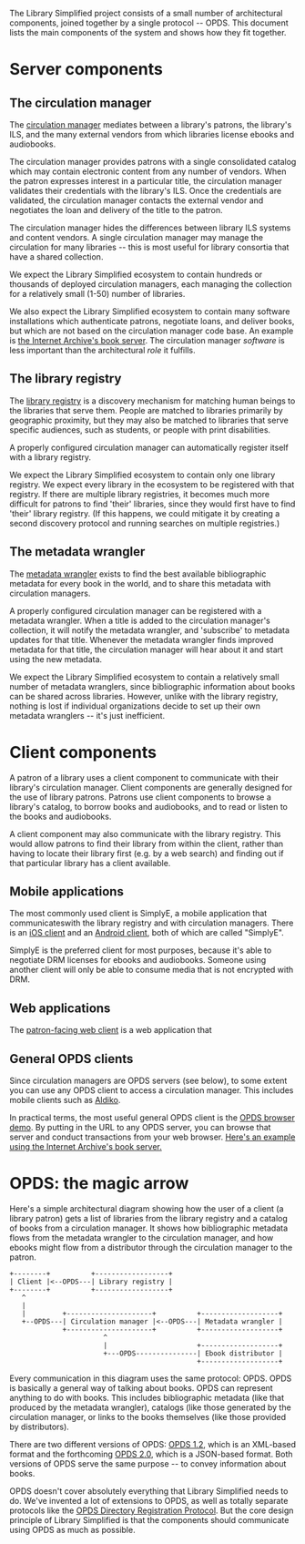 The Library Simplified project consists of a small number of
architectural components, joined together by a single protocol --
OPDS. This document lists the main components of the system and shows
how they fit together.

# Server components

## The circulation manager

The [circulation
manager](https://github.com/NYPL-Simplified/circulation) mediates
between a library's patrons, the library's ILS, and the many external
vendors from which libraries license ebooks and audiobooks.

The circulation manager provides patrons with a single consolidated
catalog which may contain electronic content from any number of
vendors. When the patron expresses interest in a particular title, the
circulation manager validates their credentials with the library's
ILS. Once the credentials are validated, the circulation manager
contacts the external vendor and negotiates the loan and delivery of
the title to the patron.

The circulation manager hides the differences between library ILS
systems and content vendors. A single circulation manager may manage
the circulation for many libraries -- this is most useful for library
consortia that have a shared collection.

We expect the Library Simplified ecosystem to contain hundreds or
thousands of deployed circulation managers, each managing the
collection for a relatively small (1-50) number of libraries.

We also expect the Library Simplified ecosystem to contain many
software installations which authenticate patrons, negotiate loans,
and deliver books, but which are not based on the circulation manager
code base. An example is [the
Internet Archive's book server](https://bookserver.archive.org/catalog/). The circulation manager _software_ is
less important than the architectural _role_ it fulfills.

## The library registry

The [library
registry](https://github.com/NYPL-Simplified/library_registry) is a
discovery mechanism for matching human beings to the libraries that
serve them. People are matched to libraries primarily by geographic
proximity, but they may also be matched to libraries that serve
specific audiences, such as students, or people with print
disabilities.

A properly configured circulation manager can automatically register
itself with a library registry.

We expect the Library Simplified ecosystem to contain only one library
registry. We expect every library in the ecosystem to be registered
with that registry. If there are multiple library registries, it
becomes much more difficult for patrons to find 'their' libraries, since they would first have to find 'their' library registry. (If this happens, we could mitigate it by creating a second discovery protocol and running searches on multiple registries.)

## The metadata wrangler

The [metadata
wrangler](https://github.com/NYPL-Simplified/metadata-wrangler) exists
to find the best available bibliographic metadata for every book in
the world, and to share this metadata with circulation managers.

A properly configured circulation manager can be registered with a
metadata wrangler. When a title is added to the circulation manager's
collection, it will notify the metadata wrangler, and 'subscribe' to
metadata updates for that title. Whenever the metadata wrangler finds
improved metadata for that title, the circulation manager will hear
about it and start using the new metadata.

We expect the Library Simplified ecosystem to contain a relatively
small number of metadata wranglers, since bibliographic information
about books can be shared across libraries. However, unlike with the
library registry, nothing is lost if individual organizations decide
to set up their own metadata wranglers -- it's just inefficient.

# Client components

A patron of a library uses a client component to communicate with
their library's circulation manager. Client components are generally
designed for the use of library patrons. Patrons use client components to browse a library's catalog, to borrow books and audiobooks, and to read or listen to the books and audiobooks.

A client component may also communicate with the library registry.
This would allow patrons to find their library from within the client,
rather than having to locate their library first (e.g. by a web search) and finding out if that
particular library has a client available.

## Mobile applications

The most commonly used client is SimplyE, a mobile application that communicateswith the library registry and with circulation managers. There is an [iOS client](https://github.com/NYPL-Simplified/Simplified-iOS) and an [Android client](https://github.com/NYPL-Simplified/Simplified-Android), both of which are called "SimplyE".

SimplyE is the preferred client for most purposes, because it's able
to negotiate DRM licenses for ebooks and audiobooks. Someone using
another client will only be able to consume media that is not
encrypted with DRM.

## Web applications 

The [patron-facing web client](https://github.com/NYPL-Simplified/circulation-patron-web) is a web application that 

## General OPDS clients

Since circulation managers are OPDS servers (see below), to some
extent you can use any OPDS client to access a circulation
manager. This includes mobile clients such as [Aldiko](http://www.aldiko.com/).

In practical terms, the most useful general OPDS client is the [OPDS browser demo](http://opds-browser-demo.herokuapp.com/). By putting in the URL to any OPDS server, you can browse that server and conduct transactions from your web browser. [Here's an example using the Internet Archive's book server.](http://opds-browser-demo.herokuapp.com/collection/https%3A%2F%2Fbookserver.archive.org%2Fcatalog%2F/)

# OPDS: the magic arrow

Here's a simple architectural diagram showing how the user of a client
(a library patron) gets a list of libraries from the library registry
and a catalog of books from a circulation manager. It shows how
bibliographic metadata flows from the metadata wrangler to the
circulation manager, and how ebooks might flow from a distributor
through the circulation manager to the patron.

```                 
+--------+          +------------------+
| Client |<--OPDS---| Library registry |
+--------+          +------------------+  
   ^            
   |
   |         +---------------------+          +-------------------+
   +--OPDS---| Circulation manager |<--OPDS---| Metadata wrangler |
             +---------------------+          +-------------------+
                       ^ 
                       |                      +-------------------+
                       +---OPDS---------------| Ebook distributor |
                                              +-------------------+
```

Every communication in this diagram uses the same protocol: OPDS. OPDS is basically a general way of talking about books. OPDS can represent anything to do with  books. This includes bibliographic metadata (like that produced by the metadata wrangler), catalogs (like those generated by the circulation manager, or links to the books themselves (like those provided by distributors).

There are two different versions of OPDS: [OPDS 1.2](https://github.com/opds-community/opds-revision/blob/master/opds-1.2.md), which is an XML-based format and the forthcoming [OPDS 2.0](https://github.com/opds-community/opds-revision/blob/master/opds-2.0.md), which is a JSON-based format. Both versions of OPDS serve the same purpose -- to convey information about books.

OPDS doesn't cover absolutely everything that Library Simplified needs
to do. We've invented a lot of extensions to OPDS, as well as totally
separate protocols like the [OPDS Directory Registration
Protocol](https://github.com/NYPL-Simplified/Simplified/wiki/OPDS-Directory-Registration-Protocol). But
the core design principle of Library Simplified is that the components
should communicate using OPDS as much as possible.

